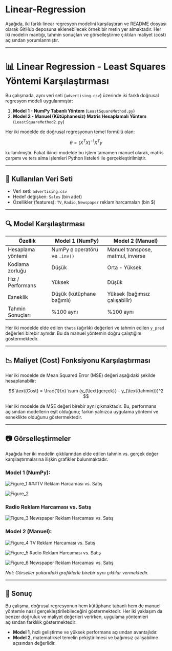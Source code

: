 # Linear-Regression
Aşağıda, iki farklı linear regresyon modelini karşılaştıran ve README dosyası olarak GitHub deposuna eklenebilecek örnek bir metin yer almaktadır. Her iki modelin mantığı, tahmin sonuçları ve görselleştirme çıktıları maliyet (cost) açısından yorumlanmıştır.

---

# 📊 Linear Regression - Least Squares Yöntemi Karşılaştırması

Bu çalışmada, aynı veri seti (`advertising.csv`) üzerinde iki farklı doğrusal regresyon modeli uygulanmıştır:

1. **Model 1 - NumPy Tabanlı Yöntem** (`LeastSquareMethod.py`)
2. **Model 2 - Manuel (Kütüphanesiz) Matris Hesaplamalı Yöntem** (`LeastSquareMethod2.py`)

Her iki modelde de doğrusal regresyonun temel formülü olan:

$$
\theta = (X^TX)^{-1}X^Ty
$$

kullanılmıştır. Fakat ikinci modelde bu işlem tamamen manuel olarak, matris çarpımı ve ters alma işlemleri Python listeleri ile gerçekleştirilmiştir.

---

## 🔧 Kullanılan Veri Seti

* Veri seti: `advertising.csv`
* Hedef değişken: `Sales` (bin adet)
* Özellikler (features): `TV`, `Radio`, `Newspaper` reklam harcamaları (bin \$)

---

## 🔍 Model Karşılaştırması

| Özellik           | Model 1 (NumPy)                 | Model 2 (Manuel)                  |
| ----------------- | ------------------------------- | --------------------------------- |
| Hesaplama yöntemi | NumPy `@` operatörü ve `.inv()` | Manuel transpose, matmul, inverse |
| Kodlama zorluğu   | Düşük                           | Orta - Yüksek                     |
| Hız / Performans  | Yüksek                          | Düşük                             |
| Esneklik          | Düşük (kütüphane bağımlı)       | Yüksek (bağımsız çalışabilir)     |
| Tahmin Sonuçları  | %100 aynı                       | %100 aynı                         |

Her iki modelde elde edilen `theta` (ağırlık) değerleri ve tahmin edilen `y_pred` değerleri birebir aynıdır. Bu da manuel yöntemin doğru çalıştığını göstermektedir.

---

## 📉 Maliyet (Cost) Fonksiyonu Karşılaştırması

Her iki modelde de Mean Squared Error (MSE) değeri aşağıdaki şekilde hesaplanabilir:

$$
\text{Cost} = \frac{1}{n} \sum (y_{\text{gerçek}} - y_{\text{tahmin}})^2
$$

Her iki modelde de MSE değeri birebir aynı çıkmaktadır. Bu, performans açısından modellerin eşit olduğunu; farkın yalnızca uygulama yöntemi ve esneklikte olduğunu göstermektedir.

---

## 📷 Görselleştirmeler

Aşağıda her iki modelin çıktılarından elde edilen tahmin vs. gerçek değer karşılaştırmalarına ilişkin grafikler bulunmaktadır.

### Model 1 (NumPy):
![Figure_1](https://github.com/user-attachments/assets/00bdbea5-d85f-4698-b33d-f1b925d647bd) 
###TV Reklam Harcaması vs. Satış

![Figure_2](https://github.com/user-attachments/assets/f4f2e95d-6f26-4227-8fc3-5e228bbfcd83)
###  Radio Reklam Harcaması vs. Satış

![Figure_3](https://github.com/user-attachments/assets/187be424-4852-413c-a1b6-84d158ff8c41)
  Newspaper Reklam Harcaması vs. Satış

### Model 2 (Manuel):

![Figure_4](https://github.com/user-attachments/assets/ff86bd89-e27c-4029-8e6f-7de6fc51c658)
  TV Reklam Harcaması vs. Satış

![Figure_5](https://github.com/user-attachments/assets/bfbb7412-f653-4c11-abde-f498b3175229)
  Radio Reklam Harcaması vs. Satış

![Figure_6](https://github.com/user-attachments/assets/03be4412-6459-416b-9c7c-6a991fda1b0c)
  Newspaper Reklam Harcaması vs. Satış

*Not: Görseller yukarıdaki grafiklerle birebir aynı çıktılar vermektedir.*

---

## 📝 Sonuç

Bu çalışma, doğrusal regresyonun hem kütüphane tabanlı hem de manuel yöntemle nasıl gerçekleştirilebileceğini göstermektedir. Her iki yaklaşım da benzer doğruluk ve maliyet değerleri verirken, uygulama yöntemleri açısından farklılık göstermektedir:

* **Model 1**, hızlı geliştirme ve yüksek performans açısından avantajlıdır.
* **Model 2**, matematiksel temelin pekiştirilmesi ve bağımsız çalışabilme açısından değerlidir.



